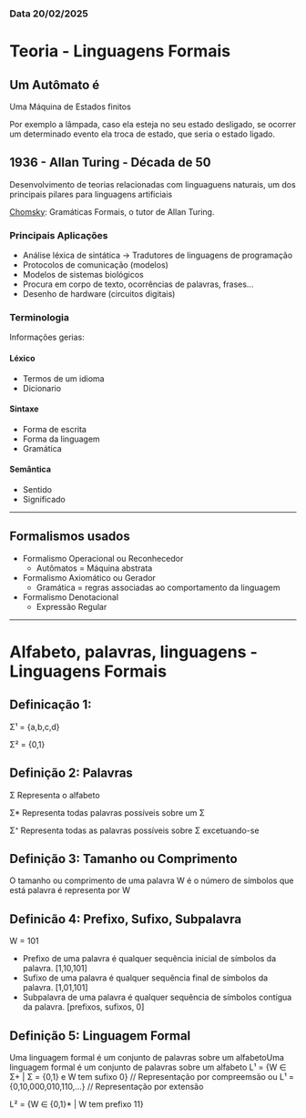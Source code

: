 ### Data 20/02/2025

# Teoria - Linguagens Formais

## Um Autômato é 
  <p> Uma Máquina de Estados finitos </p>
  <p> Por exemplo a lâmpada, caso ela esteja no seu estado desligado, se ocorrer um determinado evento ela troca de estado, que seria o estado ligado. </p>
  
## 1936 - Allan Turing - Década de 50
  <p> Desenvolvimento de teorias relacionadas com linguaguens naturais, um dos principais pilares para linguagens artificiais</p>
  <p> <a href="[https://example.com](https://brasilescola.uol.com.br/biografia/noam-chomsky.htm)">Chomsky</a>: Gramáticas Formais, o tutor de Allan Turing. </p>

### Principais Aplicações
<ul>
  <li> Análise léxica de sintática -> Tradutores de linguagens de programação </li>
  <li> Protocolos de comunicação (modelos) </li>
  <li> Modelos de sistemas biológicos </li>
  <li> Procura em corpo de texto, ocorrências de palavras, frases... </li>
  <li> Desenho de hardware (circuitos digitais) </li>
</ul>

### Terminologia 
<p> Informações gerias: </p>

#### Léxico
<ul>
  <li> Termos de um idioma </li>
  <li> Dicionario </li>
</ul>

#### Sintaxe
<ul>
  <li> Forma de escrita </li>
  <li> Forma da linguagem </li>
  <li> Gramática </li>
</ul>

#### Semântica
<ul>
  <li> Sentido </li>
  <li> Significado </li>
</ul>

---

## Formalismos usados
<ul> 
  <li> Formalismo Operacional ou Reconhecedor
    <ul>
      <li> Autômatos = Máquina abstrata</li>
    </ul>
  </li>
  <li> Formalismo Axiomático ou Gerador
    <ul>
      <li> Gramática = regras associadas ao comportamento da linguagem</li>
    </ul>
  </li>
  <li> Formalismo Denotacional
    <ul>
      <li> Expressão Regular</li>
    </ul>
  </li>
</ul>

---

# Alfabeto, palavras, linguagens - Linguagens Formais

## Definicação 1: 
<p> Σ¹ = {a,b,c,d} </p>
<p> Σ² = {0,1} </p>

## Definição 2: Palavras
<p> Σ Representa o alfabeto </p>
<p> Σ* Representa todas palavras possíveis sobre um Σ </p>
<p> Σ⁺ Representa todas as palavras possíveis sobre Σ excetuando-se </p>

## Definição 3: Tamanho ou Comprimento
<p> O tamanho ou comprimento de uma palavra W é o número de símbolos que está palavra é representa por W </p>

## Definicão 4: Prefixo, Sufixo, Subpalavra 
<p> W = 101 </p>
<ul>
  <li> Prefixo de uma palavra é qualquer sequência inicial de símbolos da palavra. [1,10,101] </li>
  <li> Sufixo de uma palavra é qualquer sequência final de símbolos da palavra. [1,01,101] </li>
  <li> Subpalavra de uma palavra é qualquer sequência de símbolos contígua da palavra. [prefixos, sufixos, 0]</li>
</ul>

## Definição 5: Linguagem Formal
<p> Uma linguagem formal é um conjunto de palavras sobre um alfabetoUma linguagem formal é um conjunto de palavras sobre um alfabeto L¹ = {W ∈ Σ+ | Σ = {0,1} e W tem sufixo 0} // Representação por compreemsão ou L¹ = {0,10,000,010,110,...} // Representação por extensão

L² = {W ∈ {0,1}* | W tem prefixo 11} </p>
